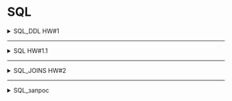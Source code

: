 # SQL

<details>

  <summary>SQL_DDL HW#1</summary>

### Первая часть.
### Таблица *employees*

:one: Создать таблицу employees
- id. serial,  primary key,
- employee_name. Varchar(50), not null


:two: Наполнить таблицу employee 70 строками.


### Таблица *salary*

:three: Создать таблицу salary
- id. Serial  primary key,
- monthly_salary. Int, not null


:four: Наполнить таблицу salary 15 строками:
- 1000
- 1100
- 1200
- 1300
- 1400
- 1500
- 1600
- 1700
- 1800
- 1900
- 2000
- 2100
- 2200
- 2300
- 2400
- 2500












### Таблица employee_salary

:five: Создать таблицу employee_salary
- id. Serial  primary key,
- employee_id. Int, not null, unique
- salary_id. Int, not null

:six: Наполнить таблицу employee_salary 40 строками:
- в 10 строк из 40 вставить несуществующие employee_id

id | employee_id | salary_id
--- | --- | --- |
1 | 3 | 7
2 | 1 | 4
3 | 5 | 9
4 | 40 | 13
5 | 23 | 4
6 | 11 | 2
7 | 52 | 10
8 | 15 | 13
9 | 26 | 4
10 | 16 | 1
11 | 33 | 7
... | ... | ...







### Таблица roles

:seven: Создать таблицу roles
- id. Serial  primary key,
- role_name. int, not null, unique


:eight: Поменять тип столба role_name с int на varchar(30)


:nine: Наполнить таблицу roles 20 строками:

id | role_name
--- | --- |
1 | Junior Python developer
2 | Middle Python developer
3 | Senior Python developer
4 | Junior Java developer
5 | Middle Java developer
6 | Senior Java developer
7 | Junior JavaScript developer
8 | Middle JavaScript developer
9 | Senior JavaScript developer
10 | Junior Manual QA engineer
11 | Middle Manual QA engineer
12 | Senior Manual QA engineer
13 | Project Manager
14 | Designer
15 | HR
16 | CEO
17 | Sales manager
18 | Junior Automation QA engineer
19 | Middle Automation QA engineer
20 | Senior Automation QA engineer



### Таблица roles_employee

:one::zero: Создать таблицу roles_employee
- id. Serial  primary key,
- employee_id. Int, not null, unique (внешний ключ для таблицы employees, поле id)
- role_id. Int, not null (внешний ключ для таблицы roles, поле id)


:one::one: Наполнить таблицу roles_employee 40 строками:

id | employee_id | role_id
--- | --- | --- |
1 | 7 | 2
2 | 20 | 4
3 | 3 | 9
4 | 5 | 13
5 | 23 | 4
6 | 11 | 2
7 | 10 | 9
8 | 22 | 13
9 | 21 | 3
10 | 34 | 4
11 | 6 | 7
... | ... | ...



</details>

---

<details>

  <summary>SQL HW#1.1</summary>


Создайте новый коннект к базе qa_students_1

`host` : `159.69.151.133`

`port` : `5056`

`database` : `qa_students_1`

`user` : `padawan_user_xxx`

`pass` : `123`

`table` : `students`

```
CREATE TABLE public.students (
 id serial NOT NULL,
 "name" varchar(50) NOT NULL,
 email varchar(50) NOT NULL,
 "password" varchar(50) NOT NULL,
 created_on timestamp NOT NULL,
 CONSTRAINT students_email_key UNIQUE (email),
 CONSTRAINT students_pkey PRIMARY KEY (id)
);
```
| № | ЗАДАЧА | ЗАПРОС
| :---: | --- | :--- |
1 | Вывести все поля и все строки | `SELECT *` <br/> `FROM students;`
2 | Вывести всех студентов в таблице | `SELECT id, name` <br/> `FROM students;`
3 | Вывести только Id пользователей | `SELECT id` <br/> `FROM students;`
4 | Вывести только имя пользователей | `SELECT name` <br/> `FROM students;`
5 | Вывести только email пользователей | `SELECT email` <br/> `FROM students;` 
6 | Вывести имя и email пользователей | `SELECT name, email` <br/> `FROM students;`
7 | Вывести id, имя, email и дату создания пользователей | `SELECT id, name, email, created_on` <br/> `FROM students;` 
8 | Вывести пользователей где password 12333 | `SELECT id, name, password` <br/> `FROM students` <br/>  `WHERE "password"='12333';`
9 | Вывести пользователей которые были созданы 2021-03-26 00:00:00 | `SELECT id, name, created_on FROM students` <br/> `WHERE "created_on"='2021-03-26 00:00:00';`
10 | Вывести пользователей где в имени есть слово Анна | `SELECT id, name` <br/> `FROM students` <br/> `WHERE "name" LIKE 'Anna%';`
11 | Вывести пользователей где в имени в конце есть 8 | `SELECT id, name` <br/> `FROM students` <br/> `WHERE "name" LIKE '%8';`
12 | Вывести пользователей где в имени в есть буква а | `SELECT id, name` <br/> `FROM students` <br/> `WHERE "name" LIKE '%a%';`
13 | Вывести пользователей которые были созданы 2021-07-12 00:00:00 | `SELECT id, name, created_on` <br/> `FROM students` <br/> `WHERE "created_on"='2021-07-12 00:00:00';`
14 | Вывести пользователей которые были созданы 2021-07-12 00:00:00 и имеют пароль 1m313 |`SELECT id, name, password, created_on` <br/> `FROM students` <br/> `WHERE "created_on"='2021-07-12 00:00:00'` <br/> `AND "password"='1m313';` 
15 | Вывести пользователей которые были созданы 2021-07-12 00:00:00 и у которых в имени есть слово Andrey | `SELECT id, name, created_on` <br/> `FROM students` <br/> `WHERE "created_on"='2021-07-12 00:00:00'` <br/> `AND "name" LIKE 'Andrey%';` 
16 | Вывести пользователей которые были созданы 2021-07-12 00:00:00 и у которых в имени есть цифра 8 | `SELECT id, name, created_on` <br/> `FROM students` <br/> `WHERE "created_on"='2021-07-12 00:00:00'` <br/> `AND "name" LIKE '%8%';`
17 | Вывести пользователя у которых id равен 110 | `SELECT *` <br/> `FROM students` <br/> `WHERE "id"='110';`
18 | Вывести пользователя у которых id равен 153 | `SELECT *` <br/> `FROM students` <br/> `WHERE "id"='153';`
19 | Вывести пользователя у которых id больше 140 | `SELECT *` <br/> `FROM students` <br/> `WHERE "id">'140';`
20 | Вывести пользователя у которых id меньше 130 | `SELECT *` <br/> `FROM students` <br/> `WHERE "id"<'130';`
21 | Вывести пользователя у которых id меньше 127 или больше 188 | `SELECT *` <br/> `FROM students` <br/> `WHERE "id"<'127'OR "id">'188';`
22 | Вывести пользователя у которых id меньше либо равно 137 | `SELECT *` <br/> `FROM students` <br/> `WHERE "id"<='137';`
23 | Вывести пользователя у которых id больше либо равно 137 | `SELECT *` <br/> `FROM students` <br/> `WHERE "id">='137';`
24 | Вывести пользователя у которых id больше 180 но меньше 190 | `SELECT *` <br/> `FROM students` <br/> `WHERE "id">'180' AND "id"<'190';` 
25 | Вывести пользователя у которых id между 180 и 190 | `SELECT *` <br/> `FROM students` <br/> `WHERE "id" BETWEEN  '180' AND '190';`
26 | Вывести пользователей где password равен 12333, 1m313, 123313 | `SELECT *` <br/> `FROM students` <br/> `WHERE "password"='1m313' OR "password"='12333' OR "password"='123313';`
27 | Вывести пользователей где created_on равен 2020-10-03 00:00:00, 2021-05-19 00:00:00, 2021-03-26 00:00:00 | `SELECT *` <br/> `FROM students` <br/> `WHERE "created_on"='2020-10-03 00:00:00' OR "created_on"='2021-05-19 00:00:00' OR "created_on"='2021-03-26 00:00:00';`
28 | Вывести минимальный id  | `SELECT MIN(id)` <br/> `FROM students;`
29 | Вывести максимальный | `SELECT MAX(id)` <br/> `FROM students;`
30 | Вывести количество пользователей | `SELECT COUNT(id)` <br/> `FROM students;`
31 | Вывести id пользователя, имя, дату создания пользователя. Отсортировать по порядку возрастания даты добавления пользоватлеля | `SELECT id, name, created_on` <br/> `FROM students` <br/> `ORDER BY created_on;`
32 | Вывести id пользователя, имя, дату создания пользователя. Отсортировать по порядку убывания даты добавления пользоватлеля | `SELECT id, name, created_on` <br/> `FROM students` <br/> `ORDER BY created_on DESC;`


</details>

---

<details>

  <summary>SQL_JOINS HW#2</summary>

Подключится к 

`Host` : `159.69.151.133`

`Port` : `5056`

`DB` : **подключение к той таблице где делали DDL операции**

`User` : **подключение к тем пользователем каким делали DDL операции**

`Pass` : `123`

Если для какого-то кейса надо сделать дополнительную таблицу, наполнить её данными, то делайте)


1. Вывести всех работников чьи зарплаты есть в базе, вместе с зарплатами.
```sql
SELECT employee_name, monthly_salary 
FROM employee_salary
INNER JOIN employees ON employee_salary.employee_id = employees.id
INNER JOIN salary ON employee_salary.salary_id = salary.id;
```

2. Вывести всех работников у которых ЗП меньше 2000.
```sql
SELECT employee_name, monthly_salary 
FROM employee_salary 
INNER JOIN employees ON employee_salary.employee_id = employees.id
INNER JOIN salary ON employee_salary.salary_id = salary.id
WHERE "monthly_salary"<'2000';
```

3. Вывести все зарплатные позиции, но работник по ним не назначен. (ЗП есть, но не понятно кто её получает.)
```sql
SELECT employee_name, monthly_salary
FROM salary 
LEFT JOIN employee_salary ON employee_salary.salary_id = salary.id
LEFT JOIN employees ON employee_salary.employee_id = employees.id
WHERE employees.employee_name IS NULL;
```

4. Вывести все зарплатные позиции  меньше 2000 но работник по ним не назначен. (ЗП есть, но не понятно кто её получает.)
```sql
SELECT employee_name, monthly_salary
FROM salary 
LEFT JOIN employee_salary ON employee_salary.salary_id = salary.id
LEFT JOIN employees ON employee_salary.employee_id = employees.id
WHERE employees.employee_name IS NULL AND "monthly_salary"<'2000';
```

5. Найти всех работников кому не начислена ЗП.
```sql
SELECT employee_name, monthly_salary
FROM salary 
RIGHT JOIN employee_salary ON employee_salary.salary_id = salary.id
RIGHT JOIN employees ON employee_salary.employee_id = employees.id
WHERE salary.monthly_salary IS NULL;
```

6. Вывести всех работников с названиями их должности.
```sql
SELECT employee_name, role_name
FROM roles_employee 
INNER JOIN roles ON roles_employee.role_id = roles.id
INNER JOIN employees ON roles_employee.employee_id = employees.id;
```

7. Вывести имена и должность только Java разработчиков.
```sql
SELECT employee_name, role_name
FROM roles_employee
INNER JOIN roles ON roles_employee.role_id = roles.id
INNER JOIN employees ON roles_employee.employee_id = employees.id
WHERE "role_name" LIKE '%Java developer%';
```

8. Вывести имена и должность только Python разработчиков.
```sql
SELECT employee_name, role_name
FROM roles_employee
INNER JOIN roles ON roles_employee.role_id = roles.id
INNER JOIN employees ON roles_employee.employee_id = employees.id
WHERE "role_name" LIKE '%Python%';
```

9. Вывести имена и должность всех QA инженеров.
```sql
SELECT employee_name, role_name
FROM roles_employee
INNER JOIN roles ON roles_employee.role_id = roles.id
INNER JOIN employees ON roles_employee.employee_id = employees.id
WHERE "role_name" LIKE '%QA%';
```

10. Вывести имена и должность ручных QA инженеров.
```sql
SELECT employee_name, role_name
FROM roles_employee
INNER JOIN roles ON roles_employee.role_id = roles.id
INNER JOIN employees ON roles_employee.employee_id = employees.id
WHERE "role_name" LIKE '%QA%' AND "role_name" LIKE '%Manual%';
```

11. Вывести имена и должность автоматизаторов QA.
```sql
SELECT employee_name, role_name
FROM roles_employee
INNER JOIN roles ON roles_employee.role_id = roles.id
INNER JOIN employees ON roles_employee.employee_id = employees.id
WHERE "role_name" LIKE '%QA%' AND "role_name" LIKE '%Auto%';
```

12. Вывести имена и зарплаты Junior специалистов.
```sql
SELECT employee_name, monthly_salary, role_name
FROM employees
INNER JOIN roles_employee ON roles_employee.employee_id = employees.id
INNER JOIN roles ON roles_employee.role_id = roles.id
INNER JOIN employee_salary ON employee_salary.employee_id = employees.id
INNER JOIN salary ON employee_salary.salary_id = salary.id
WHERE "role_name" LIKE '%Junior%';
```

13. Вывести имена и зарплаты Middle специалистов.
```sql
SELECT employee_name, monthly_salary, role_name 
FROM employees 
INNER JOIN roles_employee ON roles_employee.employee_id = employees.id
INNER JOIN roles ON roles_employee.role_id = roles.id
INNER JOIN employee_salary ON employee_salary.employee_id = employees.id
INNER JOIN salary ON employee_salary.salary_id = salary.id
WHERE "role_name" LIKE '%Middle%';
```

14. Вывести имена и зарплаты Senior специалистов.
```sql
SELECT employee_name, monthly_salary,role_name 
FROM employees 
INNER JOIN roles_employee ON roles_employee.employee_id = employees.id
INNER JOIN roles ON roles_employee.role_id = roles.id
INNER JOIN employee_salary ON employee_salary.employee_id = employees.id
INNER JOIN salary ON employee_salary.salary_id = salary.id
WHERE "role_name" LIKE '%Senior%';
```

15. Вывести зарплаты Java разработчиков.
```sql
SELECT monthly_salary, role_name 
FROM employees
INNER JOIN roles_employee ON roles_employee.employee_id = employees.id
INNER JOIN roles ON roles_employee.role_id = roles.id
INNER JOIN employee_salary ON employee_salary.employee_id = employees.id
INNER JOIN salary ON employee_salary.salary_id = salary.id
WHERE "role_name" LIKE '%Java developer%';
```

16. Вывести зарплаты Python разработчиков.
```sql
SELECT monthly_salary, role_name 
FROM employees
INNER JOIN roles_employee ON roles_employee.employee_id = employees.id
INNER JOIN roles ON roles_employee.role_id = roles.id
INNER JOIN employee_salary ON employee_salary.employee_id = employees.id
INNER JOIN salary ON employee_salary.salary_id = salary.id
WHERE "role_name" LIKE '%Python%';
```

17. Вывести имена и зарплаты Junior Python разработчиков.
```sql
SELECT employee_name, monthly_salary, role_name 
FROM employees 
INNER JOIN roles_employee ON roles_employee.employee_id = employees.id
INNER JOIN roles ON roles_employee.role_id = roles.id
INNER JOIN employee_salary ON employee_salary.employee_id = employees.id
INNER JOIN salary ON employee_salary.salary_id = salary.id
WHERE "role_name" LIKE 'Junior Python developer';
```

18. Вывести имена и зарплаты Middle JS разработчиков.
```sql
SELECT employee_name, monthly_salary, role_name 
FROM employees 
INNER JOIN roles_employee ON roles_employee.employee_id = employees.id
INNER JOIN roles ON roles_employee.role_id = roles.id
INNER JOIN employee_salary ON employee_salary.employee_id = employees.id
INNER JOIN salary ON employee_salary.salary_id = salary.id
WHERE "role_name" LIKE 'Middle JavaScript developer';
```

19. Вывести имена и зарплаты Senior Java разработчиков.
```sql
SELECT employee_name, monthly_salary, role_name
FROM employees
INNER JOIN roles_employee ON roles_employee.employee_id = employees.id
INNER JOIN roles ON roles_employee.role_id = roles.id
INNER JOIN employee_salary ON employee_salary.employee_id = employees.id
INNER JOIN salary ON employee_salary.salary_id = salary.id
WHERE "role_name" LIKE 'Senior Java developer';
```

20. Вывести зарплаты Junior QA инженеров.
```sql
SELECT monthly_salary, role_name
FROM employees
INNER JOIN roles_employee ON roles_employee.employee_id = employees.id
INNER JOIN roles ON roles_employee.role_id = roles.id
INNER JOIN employee_salary ON employee_salary.employee_id = employees.id
INNER JOIN salary ON employee_salary.salary_id = salary.id
WHERE "role_name" LIKE '%Junior%QA engineer%';
```

21. Вывести среднюю зарплату всех Junior специалистов.
```sql
SELECT AVG (salary.monthly_salary) as avg_salary_junior
FROM employees 
LEFT JOIN roles_employee ON roles_employee.employee_id = employees.id
LEFT JOIN roles ON roles_employee.role_id = roles.id
LEFT JOIN employee_salary ON employee_salary.employee_id = employees.id
LEFT JOIN salary ON employee_salary.salary_id = salary.id
WHERE "role_name" LIKE '%Junior%';
```

22. Вывести сумму зарплат JS разработчиков.
```sql
SELECT SUM (salary.monthly_salary) as sum_salary_JS
FROM employees
LEFT JOIN roles_employee ON roles_employee.employee_id = employees.id
LEFT JOIN roles ON roles_employee.role_id = roles.id
LEFT JOIN employee_salary ON employee_salary.employee_id = employees.id
LEFT JOIN salary ON employee_salary.salary_id = salary.id
WHERE "role_name" LIKE '%JavaScript developer';
```

23. Вывести минимальную ЗП QA инженеров.
```sql
SELECT MIN (salary.monthly_salary) as min_salary_qa
FROM employees 
LEFT JOIN roles_employee ON roles_employee.employee_id = employees.id
LEFT JOIN roles ON roles_employee.role_id = roles.id
LEFT JOIN employee_salary ON employee_salary.employee_id = employees.id
LEFT JOIN salary ON employee_salary.salary_id = salary.id
WHERE "role_name" LIKE '%Junior%QA engineer%';
```

24. Вывести максимальную ЗП QA инженеров.
```sql
SELECT MAX (salary.monthly_salary) as max_salary_qa
FROM employees
LEFT JOIN roles_employee ON roles_employee.employee_id = employees.id
LEFT JOIN roles ON roles_employee.role_id = roles.id
LEFT JOIN employee_salary ON employee_salary.employee_id = employees.id
LEFT JOIN salary ON employee_salary.salary_id = salary.id
WHERE "role_name" LIKE '%Junior%QA engineer%';
```

25. Вывести количество QA инженеров.
```sql
SELECT COUNT (roles.role_name) as sum_QA
FROM employees
LEFT JOIN roles_employee ON roles_employee.employee_id = employees.id
LEFT JOIN roles ON roles_employee.role_id = roles.id
LEFT JOIN employee_salary ON employee_salary.employee_id = employees.id
LEFT JOIN salary ON employee_salary.salary_id = salary.id
WHERE "role_name" LIKE '%QA%';
```

26. Вывести количество Middle специалистов.
```sql
SELECT COUNT (roles.role_name) as sum_Middle
FROM employees
LEFT JOIN roles_employee ON roles_employee.employee_id = employees.id
LEFT JOIN roles ON roles_employee.role_id = roles.id
LEFT JOIN employee_salary ON employee_salary.employee_id = employees.id
LEFT JOIN salary ON employee_salary.salary_id = salary.id
WHERE "role_name" LIKE '%Middle%';
```

27. Вывести количество разработчиков.
```sql
SELECT COUNT (roles.role_name) as sum_developer
FROM employees 
LEFT JOIN roles_employee ON roles_employee.employee_id = employees.id
LEFT JOIN roles ON roles_employee.role_id = roles.id
LEFT JOIN employee_salary ON employee_salary.employee_id = employees.id
LEFT JOIN salary ON employee_salary.salary_id = salary.id
WHERE "role_name" LIKE '%developer%';
```

28. Вывести фонд (сумму) зарплаты разработчиков. 
```sql
SELECT SUM (salary.monthly_salary) as sum_salary_developer
FROM employees
LEFT JOIN roles_employee ON roles_employee.employee_id = employees.id
LEFT JOIN roles ON roles_employee.role_id = roles.id
LEFT JOIN employee_salary ON employee_salary.employee_id = employees.id
LEFT JOIN salary ON employee_salary.salary_id = salary.id
WHERE "role_name" LIKE '%developer%';
```

29. Вывести имена, должности и ЗП всех специалистов по возрастанию.
```sql
SELECT employee_name, monthly_salary, role_name 
FROM employees 
INNER JOIN roles_employee ON roles_employee.employee_id = employees.id
INNER JOIN roles ON roles_employee.role_id = roles.id
INNER JOIN employee_salary ON employee_salary.employee_id = employees.id
INNER JOIN salary ON employee_salary.salary_id = salary.id
ORDER BY monthly_salary;
```

30. Вывести имена, должности и ЗП всех специалистов по возрастанию у специалистов у которых ЗП от 1700 до 2300.
```sql
SELECT employee_name, monthly_salary, role_name 
FROM employees 
INNER JOIN roles_employee ON roles_employee.employee_id = employees.id
INNER JOIN roles ON roles_employee.role_id = roles.id
INNER JOIN employee_salary ON employee_salary.employee_id = employees.id
INNER JOIN salary ON employee_salary.salary_id = salary.id
WHERE "monthly_salary">='1700' AND "monthly_salary"<='2300'
ORDER BY monthly_salary;
```

31. Вывести имена, должности и ЗП всех специалистов по возрастанию у специалистов у которых ЗП меньше 2300.
```sql
SELECT employee_name, monthly_salary, role_name 
FROM employees 
INNER JOIN roles_employee ON roles_employee.employee_id = employees.id
INNER JOIN roles ON roles_employee.role_id = roles.id
INNER JOIN employee_salary ON employee_salary.employee_id = employees.id
INNER JOIN salary ON employee_salary.salary_id = salary.id
WHERE "monthly_salary"<'2300'
ORDER BY monthly_salary;
```

32. Вывести имена, должности и ЗП всех специалистов по возрастанию у специалистов у которых ЗП равна 1100, 1500, 2000.
```sql 
SELECT employee_name, monthly_salary, role_name 
FROM employees 
INNER JOIN roles_employee ON roles_employee.employee_id = employees.id
INNER JOIN roles ON roles_employee.role_id = roles.id
INNER JOIN employee_salary ON employee_salary.employee_id = employees.id
INNER JOIN salary ON employee_salary.salary_id = salary.id
WHERE "monthly_salary"='1100' OR "monthly_salary"='1500' OR "monthly_salary"='2000'
ORDER BY monthly_salary;
```


</details>

---


<details>

  <summary>SQL_запрос</summary>

```sql
-- однострочный комментарий на языке SQL

/* многострочный
комментарий
*/
```

```sql
-- Выборка определённых столбцов из таблицы
SELECT
название_столбца_1,
название_столбца_2,
название_столбца_3 ...
FROM
название_таблицы;
```

```sql
-- Выборка всех столбцов в таблице
SELECT * FROM название_таблицы;
```

```sql
-- Выборка из таблицы по условию
SELECT
название_столбца_1,
название_столбца_2 -- выбери названия столбцов
FROM название_таблицы -- укажи таблицу
WHERE условие; -- определи условие, по которому ты будешь отбирать строки
```

```sql
/* Выборка строк, в которых значение в поле_1 находится
между значение_1 и значение_2 включительно */
SELECT * FROM название_таблицы
WHERE поле_1 BETWEEN значение_1 AND значение_2;
```

```sql
-- Выборка, в которой все значения поля находятся в определённом списке
SELECT * FROM название_таблицы
WHERE название_столбца IN ('значение_1','значение_2','значение_3');
```

```sql
-- Подсчёт числа строк в выборке
SELECT
COUNT(*) AS cnt,
COUNT(column) AS cnt_column, -- возвращает число строк в столбце column
COUNT(DISTINCT column) AS cnt_distinct_column,
/* возвращает количество уникальных значений
в столбце column */
SUM(column) AS sum_column, -- сумма значений в столбце
AVG(column) AS sum_column, -- среднее значение в столбце
MIN(column) AS sum_column, -- минимальное значение в столбце
MAX(column) AS sum_column -- максимальное значение в столбце
FROM
table;
```

```sql
-- Привести столбец к другому типу данных
CAST (название_столбца AS тип_данных)
название_столбца :: тип_данных
```

```sql
-- Разделить данные по группам по значению полей
SELECT
поле_1,
поле_2,
...,
поле_n,
АГРЕГИРУЮЩАЯ_ФУНКЦИЯ(поле) AS here_you_are
FROM таблица
WHERE условие -- если необходимо
GROUP BY 
поле_1,
поле_2,
...,
поле_n
```

```sql
-- Сортировка данных
SELECT
поле_1,
поле_2,
...,
поле_n,
АГРЕГИРУЮЩАЯ_ФУНКЦИЯ(поле) AS here_you_are
FROM таблица
WHERE условие -- если необходимо
GROUP BY
поле_1,
поле_2,
...,
поле_n
ORDER BY -- если необходимо, перечисли только те поля,
-- по которым ты сортируешь таблицу
поле_1 DESC, -- сортировка данных по убыванию
поле_2 ASC, -- сортировка данных по возрастанию
...,
поле_n, -- сортировка данных по возрастанию
here_you_are
LIMIT -- если необходимо
n -- n - максимальное количество строк, которое вернёт такой запрос
```

```sql
-- Добавление данных
INSERT INTO
название_таблицы
(название_столбца_1,название_столбца_2, название_столбца_3 ... )
-- блок с названиями столбцов необязательный
VALUES
(значение_1,значение_2,значение_3...)
```

```sql
-- Изменение текущей информации в таблице
UPDATE
название_таблицы
SET
Шпаргалка: SQL как инструмент работы с данными 4
имя_столбца = значение_поля
WHERE
условие; -- определяем условие, по которому будем отбирать строки
```

```sql
-- Удаление данных из таблицы
DELETE FROM
название_таблицы
WHERE
условие; -- определяем условие, по которому будем отбирать строки
```

### **ТИПЫ ДАННЫХ**
| Название | Значение | 
| :---: | :--- |
`integer` | целочисленный тип. В PostgreSQL диапазон целых чисел от -2147483648 до 2147483647.
`real` | число с плавающей точкой. Точность числа типа real до 6 десятичных разрядов.
`'Практикум'` | значение строкового типа, в SQL-запросе его заключают в одинарные кавычки. 
`varchar(n)` | строка переменной длины, где n — ограничение.
`text` | строка любой длины.
`timestamp` | дата и время. В формате timestamp чаще всего хранят события, для которых недостаточно указать только дату. Пример: '1990-01-01 00:00:00'
`date` | дата. Имеет точность до дня без поддержки часового пояса. Пример: '1990-01-01'<br/>Любые значения даты или времени заключают в одинарные кавычки.
`TRUE` | «истина», логический тип данных `boolean` в PostgreSQL
`FALSE` | «ложь»,  логический тип данных `boolean` в PostgreSQL
`NULL` | «неизвестно», логический тип данных `boolean` в PostgreSQL

### **ОПЕРАТОРЫ**
| Оператор | Описание
| :---: | :--- |
`SELECT` | указывает, какие столбцы выбрать из таблицы базы данных
`FROM` | указывает, из какой таблицы взять данные
`WHERE` |  проверяет, соответствует ли каждая строчка таблицы условию, и выбирает подходящие
`AND` | позволяет выбрать строки, которые соответствуют всем условиям
`OR` | позволяет выбрать строки, которые подходят любому условию в запросе
`NOT` | позволяет выбрать строки, которые не соответствуют определённому условию
`IN` | указывает список значений, которые нужно включить в результат
`BETWEEN` | включает в результирующую выборку границы диапазона
`INSERT` | помогает добавить новую строку в таблицу
`INSERT INTO` | указывает, в какую таблицу добавить данные. 
`VALUES` | перечисляет данные, которые нужно добавить
`UPDATE` | указывает, в какой таблице изменить данные 
`SET` | указывает столбец, в котором необходимо поменять данные
`DELETE FROM` | указывает, из какой таблицы удалить записи
`INNER JOIN` | возвращает строки строго на пересечении двух таблиц
`LEFT OUTER JOIN` | возвращаются все строки левой таблицы. <br/> Если у строк левой таблицы выполняются условия соединения,<br/> они дополнятся данными правой таблицы. <br/>  Если есть недостающие данные, вместо строк правой <br/> таблицы подставляются `NULL` - значения
`RIGHT OUTER JOIN` | возвращаются все строки правой таблицы. <br/> Если у строк правой таблицы выполняется условие соединения,<br/> они дополнятся данными левой таблицы. <br/> Если есть недостающие данные, вместо строк левой <br/> таблицы подставляются `NULL` - значения
`FULL OUTER JOIN` | возвращаются строки и левой, и правой таблиц. <br/> Если у строк левой таблицы и правой таблицы выполняется <br/> условие соединения, они объединятся в одну строку. <br/> Если есть строки, у которых не выполняется условие соединения, <br/> они дополнятся NULL-значениями
`ON` | открывает условие присоединения


### **математические операторы**
| · | · | · | · | · | · | · | · |
| :---: | :---: | :---: | :---: | :---: | :---: | :---: | :---: |
`=` | равно | · | `>` | больше | · | `>=` | больше или равно
`<>`  `!=` | не равно | · | `<` | меньше | · | `<=` | меньше или равно
| · | · | · | · | · | · | · | · |


![JOIN](https://i.pinimg.com/originals/fd/59/1b/fd591b77b6616624f918a9284c450c56.png)

</details>